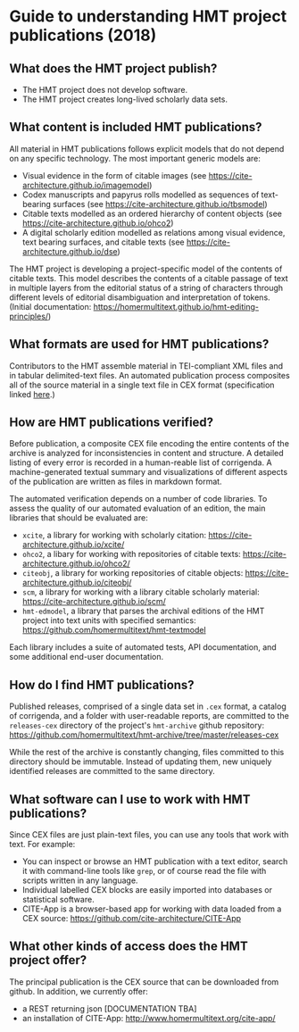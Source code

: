 # Guide to understanding HMT project publications (2018)

## What does the HMT project publish?

-   The HMT project does not develop software.
-   The HMT project creates long-lived scholarly data sets.

## What content is included HMT publications?

All material in HMT publications follows explicit models that do not depend on any specific technology.  The most important generic models are:

-   Visual evidence in the form of citable images (see <https://cite-architecture.github.io/imagemodel>)
-   Codex manuscripts and papyrus rolls modelled as sequences of text-bearing surfaces (see <https://cite-architecture.github.io/tbsmodel>)
-   Citable texts modelled as an ordered hierarchy of content objects (see https://cite-architecture.github.io/ohco2)
-   A digital scholarly edition modelled as relations among visual evidence, text bearing surfaces, and citable texts (see <https://cite-architecture.github.io/dse>)

The HMT project is developing a project-specific model of the contents of citable texts.  This model describes the contents of a citable passage of text in multiple layers from the editorial status of a string of characters through different levels of editorial disambiguation and interpretation of tokens. (Initial documentation: <https://homermultitext.github.io/hmt-editing-principles/>)


## What formats are used for HMT publications?


Contributors to the HMT assemble material in TEI-compliant XML files and in tabular delimited-text files.  An automated publication process composites all of the source material in a single text file in CEX format (specification linked [here](https://cite-architecture.github.io/citedx/).)


## How are HMT publications verified?

Before publication, a composite CEX file encoding the entire contents of the archive is analyzed for inconsistencies in content and structure.  A detailed listing of every error is recorded in a human-reable list of corrigenda.  A machine-generated textual summary and visualizations of different aspects of the publication are written as files in markdown format.

The automated verification depends on a number of code libraries.  To assess the quality of our automated evaluation of an edition, the main libraries that should be evaluated are:


-   `xcite`, a library for working with scholarly citation: <https://cite-architecture.github.io/xcite/>
-   `ohco2`, a libary for working with repositories of citable texts: <https://cite-architecture.github.io/ohco2/>
-   `citeobj`, a library for working repositories of citable objects:  <https://cite-architecture.github.io/citeobj/>
-   `scm`, a library for working with a library citable scholarly material: <https://cite-architecture.github.io/scm/>
-   `hmt-edmodel`, a library that parses the archival editions of the HMT project into text units with specified semantics:  <https://github.com/homermultitext/hmt-textmodel>

Each library includes a suite of automated tests, API documentation, and some additional end-user documentation.

## How do I find HMT publications?

Published releases, comprised of a single data set in `.cex` format, a catalog of corrigenda, and a folder with user-readable reports, are committed to the `releases-cex` directory of the project's `hmt-archive` github repository:
<https://github.com/homermultitext/hmt-archive/tree/master/releases-cex>

While the rest of the archive is constantly changing, files committed to this directory should be immutable.  Instead of updating them, new uniquely identified releases are committed to the same directory.

## What software can I use to work with HMT publications?

Since CEX files are just plain-text files, you can use any tools that work with text.  For example:

-   You can inspect or browse  an HMT publication with a text editor, search it with command-line tools like `grep`, or of course read the file with scripts written in any language.
-   Individual labelled CEX blocks are easily imported into databases or statistical software.
-   CITE-App is a browser-based app for working with data loaded from a CEX source:
<https://github.com/cite-architecture/CITE-App>



## What other kinds of access does the HMT project offer?

The principal publication is the CEX source that can be downloaded from github.  In addition, we currently offer:

-   a REST returning json [DOCUMENTATION TBA]
-   an installation of CITE-App: <http://www.homermultitext.org/cite-app/>
